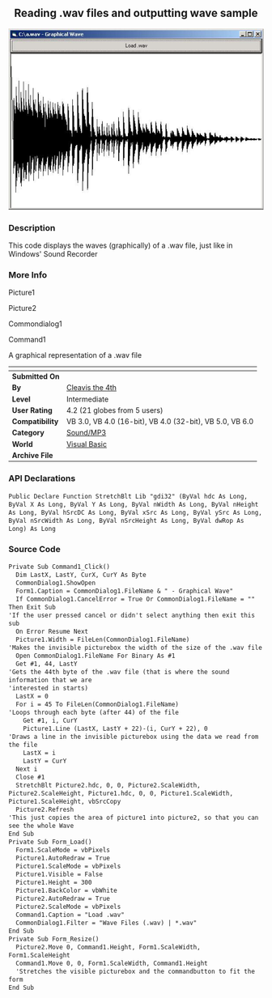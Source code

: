 ﻿<div align="center">

## Reading \.wav files and outputting wave sample

<img src="PIC2000816103491529.jpg">
</div>

### Description

This code displays the waves (graphically) of a .wav file, just like in Windows' Sound Recorder
 
### More Info
 
Picture1

Picture2

Commondialog1

Command1

A graphical representation of a .wav file


<span>             |<span>
---                |---
**Submitted On**   |
**By**             |[Cleavis the 4th](https://github.com/Planet-Source-Code/PSCIndex/blob/master/ByAuthor/cleavis-the-4th.md)
**Level**          |Intermediate
**User Rating**    |4.2 (21 globes from 5 users)
**Compatibility**  |VB 3\.0, VB 4\.0 \(16\-bit\), VB 4\.0 \(32\-bit\), VB 5\.0, VB 6\.0
**Category**       |[Sound/MP3](https://github.com/Planet-Source-Code/PSCIndex/blob/master/ByCategory/sound-mp3__1-45.md)
**World**          |[Visual Basic](https://github.com/Planet-Source-Code/PSCIndex/blob/master/ByWorld/visual-basic.md)
**Archive File**   |[](https://github.com/Planet-Source-Code/cleavis-the-4th-reading-wav-files-and-outputting-wave-sample__1-10725/archive/master.zip)

### API Declarations

```
Public Declare Function StretchBlt Lib "gdi32" (ByVal hdc As Long, ByVal X As Long, ByVal Y As Long, ByVal nWidth As Long, ByVal nHeight As Long, ByVal hSrcDC As Long, ByVal xSrc As Long, ByVal ySrc As Long, ByVal nSrcWidth As Long, ByVal nSrcHeight As Long, ByVal dwRop As Long) As Long
```


### Source Code

```
Private Sub Command1_Click()
  Dim LastX, LastY, CurX, CurY As Byte
  CommonDialog1.ShowOpen
  Form1.Caption = CommonDialog1.FileName & " - Graphical Wave"
  If CommonDialog1.CancelError = True Or CommonDialog1.FileName = "" Then Exit Sub
'If the user pressed cancel or didn't select anything then exit this sub
  On Error Resume Next
  Picture1.Width = FileLen(CommonDialog1.FileName)
'Makes the invisible picturebox the width of the size of the .wav file
  Open CommonDialog1.FileName For Binary As #1
  Get #1, 44, LastY
'Gets the 44th byte of the .wav file (that is where the sound information that we are
'interested in starts)
  LastX = 0
  For i = 45 To FileLen(CommonDialog1.FileName)
'Loops through each byte (after 44) of the file
    Get #1, i, CurY
    Picture1.Line (LastX, LastY + 22)-(i, CurY + 22), 0
'Draws a line in the invisible picturebox using the data we read from the file
    LastX = i
    LastY = CurY
  Next i
  Close #1
  StretchBlt Picture2.hdc, 0, 0, Picture2.ScaleWidth, Picture2.ScaleHeight, Picture1.hdc, 0, 0, Picture1.ScaleWidth, Picture1.ScaleHeight, vbSrcCopy
  Picture2.Refresh
'This just copies the area of picture1 into picture2, so that you can see the whole Wave
End Sub
Private Sub Form_Load()
  Form1.ScaleMode = vbPixels
  Picture1.AutoRedraw = True
  Picture1.ScaleMode = vbPixels
  Picture1.Visible = False
  Picture1.Height = 300
  Picture1.BackColor = vbWhite
  Picture2.AutoRedraw = True
  Picture2.ScaleMode = vbPixels
  Command1.Caption = "Load .wav"
  CommonDialog1.Filter = "Wave Files (.wav) | *.wav"
End Sub
Private Sub Form_Resize()
  Picture2.Move 0, Command1.Height, Form1.ScaleWidth, Form1.ScaleHeight
  Command1.Move 0, 0, Form1.ScaleWidth, Command1.Height
  'Stretches the visible picturebox and the commandbutton to fit the form
End Sub
```

